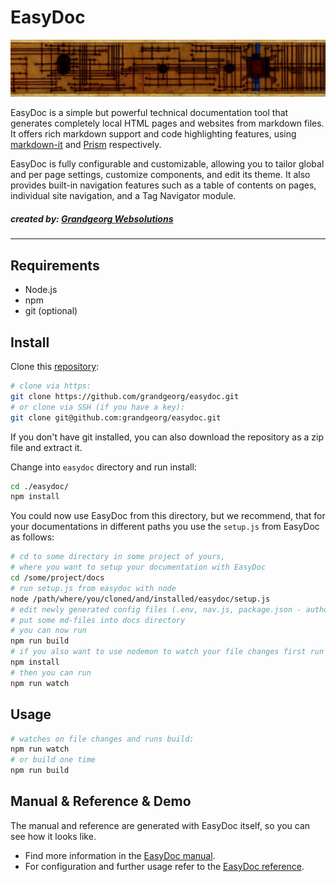 # EasyDoc

![EasyDoc](manual/img/easydoc-banner.png)

EasyDoc is a simple but powerful technical documentation tool that generates completely local HTML pages and websites from markdown files. It offers rich markdown support and code highlighting features, using [markdown-it](https://github.com/markdown-it/markdown-it) and [Prism](https://prismjs.com/) respectively.

EasyDoc is fully configurable and customizable, allowing you to tailor global and per page settings, customize components, and edit its theme. It also provides built-in navigation features such as a table of contents on pages, individual site navigation, and a Tag Navigator module.

##### _created by:_ [Grandgeorg Websolutions](https://grandgeorg.de)
---

## Requirements

- Node.js
- npm
- git (optional)

## Install

Clone this [repository](https://github.com/grandgeorg/easydoc):

```bash
# clone via https:
git clone https://github.com/grandgeorg/easydoc.git
# or clone via SSH (if you have a key):
git clone git@github.com:grandgeorg/easydoc.git
```
If you don't have git installed, you can also download the repository as a zip file and extract it.

Change into `easydoc` directory and run install:

```bash
cd ./easydoc/
npm install
```

You could now use EasyDoc from this directory, but we recommend, that for your documentations in different paths you use the ```setup.js``` from EasyDoc as follows:

```bash
# cd to some directory in some project of yours, 
# where you want to setup your documentation with EasyDoc
cd /some/project/docs
# run setup.js from easydoc with node
node /path/where/you/cloned/and/installed/easydoc/setup.js
# edit newly generated config files (.env, nav.js, package.json - author, description, keywords)
# put some md-files into docs directory
# you can now run
npm run build
# if you also want to use nodemon to watch your file changes first run
npm install
# then you can run
npm run watch
```

## Usage

```bash
# watches on file changes and runs build:
npm run watch
# or build one time
npm run build
```

## Manual & Reference & Demo

The manual and reference are generated with EasyDoc itself, so you can see how it looks like.

- Find more information in the [EasyDoc manual](https://grandgeorg.github.io/easydoc/).  
- For configuration and further usage refer to the [EasyDoc reference](https://grandgeorg.github.io/easydoc/easydoc-reference.html).